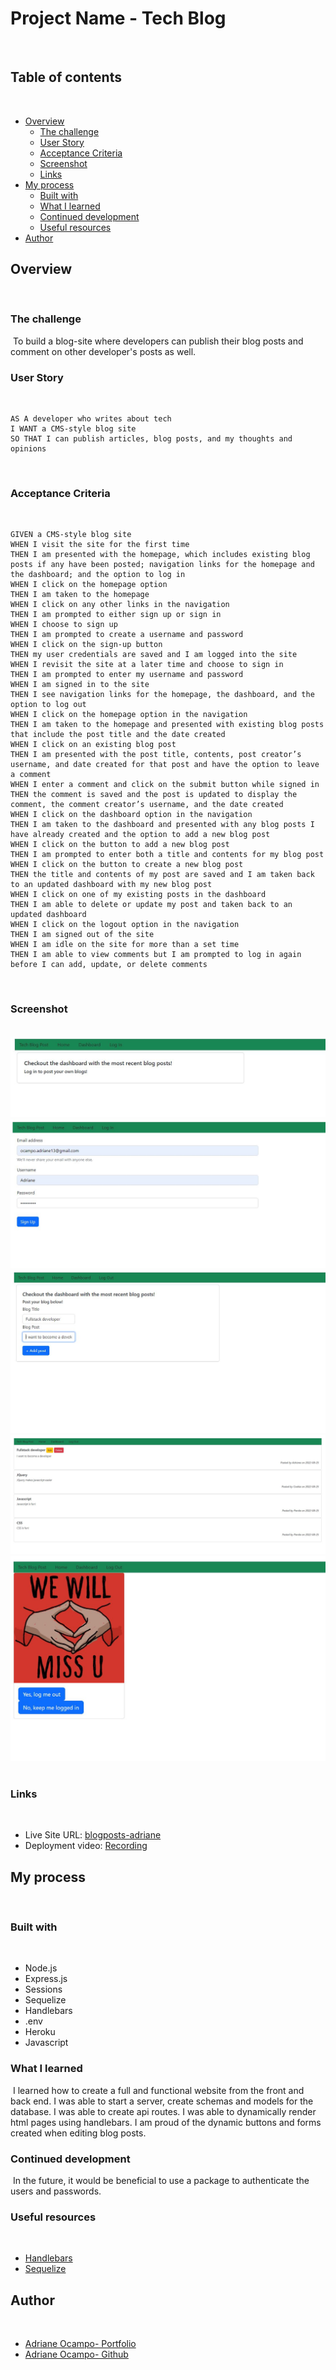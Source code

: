 # Project Name - Tech Blog
​
## Table of contents
​
- [Overview](#overview)
  - [The challenge](#the-challenge)
  - [User Story](#user-story)
  - [Acceptance Criteria](#acceptance-criteria)
  - [Screenshot](#screenshot)
  - [Links](#links)
- [My process](#my-process)
  - [Built with](#built-with)
  - [What I learned](#what-i-learned)
  - [Continued development](#continued-development)
  - [Useful resources](#useful-resources)
- [Author](#author)
​

## Overview
​
### The challenge
​
To build a blog-site where developers can publish their blog posts and comment on other developer's posts as well. 
​
### User Story
​
```
AS A developer who writes about tech
I WANT a CMS-style blog site
SO THAT I can publish articles, blog posts, and my thoughts and opinions
```
​
### Acceptance Criteria
​
```
GIVEN a CMS-style blog site
WHEN I visit the site for the first time
THEN I am presented with the homepage, which includes existing blog posts if any have been posted; navigation links for the homepage and the dashboard; and the option to log in
WHEN I click on the homepage option
THEN I am taken to the homepage
WHEN I click on any other links in the navigation
THEN I am prompted to either sign up or sign in
WHEN I choose to sign up
THEN I am prompted to create a username and password
WHEN I click on the sign-up button
THEN my user credentials are saved and I am logged into the site
WHEN I revisit the site at a later time and choose to sign in
THEN I am prompted to enter my username and password
WHEN I am signed in to the site
THEN I see navigation links for the homepage, the dashboard, and the option to log out
WHEN I click on the homepage option in the navigation
THEN I am taken to the homepage and presented with existing blog posts that include the post title and the date created
WHEN I click on an existing blog post
THEN I am presented with the post title, contents, post creator’s username, and date created for that post and have the option to leave a comment
WHEN I enter a comment and click on the submit button while signed in
THEN the comment is saved and the post is updated to display the comment, the comment creator’s username, and the date created
WHEN I click on the dashboard option in the navigation
THEN I am taken to the dashboard and presented with any blog posts I have already created and the option to add a new blog post
WHEN I click on the button to add a new blog post
THEN I am prompted to enter both a title and contents for my blog post
WHEN I click on the button to create a new blog post
THEN the title and contents of my post are saved and I am taken back to an updated dashboard with my new blog post
WHEN I click on one of my existing posts in the dashboard
THEN I am able to delete or update my post and taken back to an updated dashboard
WHEN I click on the logout option in the navigation
THEN I am signed out of the site
WHEN I am idle on the site for more than a set time
THEN I am able to view comments but I am prompted to log in again before I can add, update, or delete comments
```
​
### Screenshot
​
![](./public/assets/images/homepageScreenshot.JPG)
![](./public/assets/images/signupScreenshot.JPG)
![](./public/assets/images/postScreenshot.JPG)
![](./public/assets/images/blogScreenshot.JPG)
![](./public/assets/images/logoutScreenshot.JPG)
​

### Links
​
- Live Site URL: [blogposts-adriane](https://blogposts-adriane.herokuapp.com/)
- Deployment video: [Recording](https://drive.google.com/file/d/1Y4MmAdEQPvqt0xZgxEvHe_Ceu_L-ckqb/view)
​
## My process
​
### Built with
​
- Node.js
- Express.js
- Sessions
- Sequelize
- Handlebars
- .env
- Heroku
- Javascript
​
### What I learned
​
I learned how to create a full and functional website from the front and back end. I was able to start a server, create schemas and models for the database. I was able to create api routes. I was able to dynamically render html pages using handlebars. I am proud of the dynamic buttons and forms created when editing blog posts. 
​
### Continued development
​
​In the future, it would be beneficial to use a package to authenticate the users and passwords. 

### Useful resources
​
- [Handlebars](https://handlebarsjs.com/)
- [Sequelize](https://sequelize.org/) 
​
## Author
​
- [Adriane Ocampo- Portfolio](https://ocampoad.github.io/Adriane_Ocampo_Portfolio/)
- [Adriane Ocampo- Github](https://github.com/ocampoad)
​